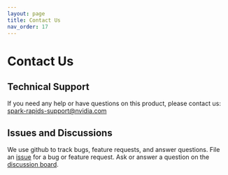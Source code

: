 ```yaml
---
layout: page
title: Contact Us
nav_order: 17
---
```

# Contact Us

## Technical Support
If you need any help or have questions on this product, please contact us:
<a href="mailto:spark-rapids-support@nvidia.com">spark-rapids-support@nvidia.com</a>

## Issues and Discussions
We use github to track bugs, feature requests, and answer questions. File an
[issue](https://github.com/NVIDIA/spark-rapids/issues/new/choose) for a bug or feature request. Ask
or answer a question on the [discussion board](https://github.com/NVIDIA/spark-rapids/discussions).